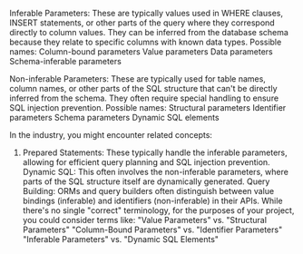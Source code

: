 Inferable Parameters:
These are typically values used in WHERE clauses, INSERT statements, or other parts of the query where they correspond directly to column values. They can be inferred from the database schema because they relate to specific columns with known data types.
Possible names:
Column-bound parameters
Value parameters
Data parameters
Schema-inferable parameters

Non-inferable Parameters:
These are typically used for table names, column names, or other parts of the SQL structure that can't be directly inferred from the schema. They often require special handling to ensure SQL injection prevention.
Possible names:
Structural parameters
Identifier parameters
Schema parameters
Dynamic SQL elements


In the industry, you might encounter related concepts:
1. Prepared Statements: These typically handle the inferable parameters, allowing for efficient query planning and SQL injection prevention.
Dynamic SQL: This often involves the non-inferable parameters, where parts of the SQL structure itself are dynamically generated.
Query Building: ORMs and query builders often distinguish between value bindings (inferable) and identifiers (non-inferable) in their APIs.
While there's no single "correct" terminology, for the purposes of your project, you could consider terms like:
"Value Parameters" vs. "Structural Parameters"
"Column-Bound Parameters" vs. "Identifier Parameters"
"Inferable Parameters" vs. "Dynamic SQL Elements"